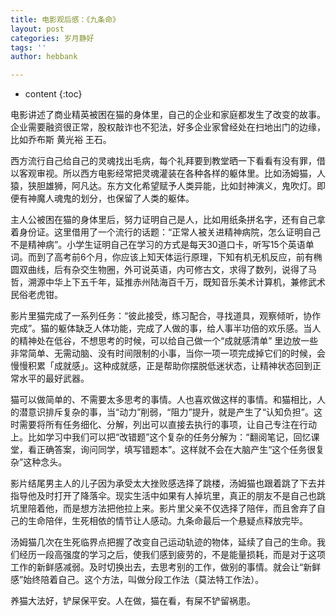 ```yaml
---
title: 电影观后感：《九条命》
layout: post
categories: 岁月静好
tags: ''
author: hebbank

---
```

* content
{:toc}

电影讲述了商业精英被困在猫的身体里，自己的企业和家庭都发生了改变的故事。  
企业需要融资很正常，股权敲诈也不犯法，好多企业家曾经处在扫地出门的边缘，比如乔布斯 黄光裕 王石。  

西方流行自己给自己的灵魂找出毛病，每个礼拜要到教堂晒一下看看有没有罪，借以客观审视。所以西方电影经常把灵魂灌装在各种各样的躯体里。比如汤姆猫，人猿，狭胆雄狮，阿凡达。东方文化希望赋予人类异能，比如封神演义，鬼吹灯。即便有神魔人魂鬼的划分，也保留了人类的躯体。

主人公被困在猫的身体里后，努力证明自己是人，比如用纸条拼名字，还有自己拿着身份证。这里借用了一个流行的话题：“正常人被关进精神病院，怎么证明自己不是精神病”。小学生证明自己在学习的方式是每天30道口卡，听写15个英语单词。而到了高考前6个月，你应该上知天体运行原理，下知有机无机反应，前有椭圆双曲线，后有杂交生物圈，外可说英语，内可修古文，求得了数列，说得了马哲，溯源中华上下五千年，延推赤州陆海百千万，既知音乐美术计算机，兼修武术民俗老虎钳。  

影片里猫完成了一系列任务：“彼此接受，练习配合，寻找道具，观察倾听，协作完成”。猫的躯体缺乏人体功能，完成了人做的事，给人事半功倍的欢乐感。当人的精神处在低谷，不想思考的时候，可以给自己做一个“成就感清单” 里边放一些非常简单、无需动脑、没有时间限制的小事，当你一项一项完成掉它们的时候，会慢慢积累「成就感」。这种成就感，正是帮助你摆脱低迷状态，让精神状态回到正常水平的最好武器。  

猫可以做简单的、不需要太多思考的事情。人也喜欢做这样的事情。和猫相比，人的潜意识排斥复杂的事，当“动力”削弱，“阻力”提升，就是产生了“认知负担”。这时需要将所有任务细化、分解，列出可以直接去执行的事项，让自己专注在行动上。比如学习中我们可以把“改错题”这个复杂的任务分解为：“翻阅笔记，回忆课堂，看正确答案，询问同学，填写错题本”。这样就不会在大脑产生“这个任务很复杂”这种念头。  

影片结尾男主人的儿子因为承受太大挫败感选择了跳楼，汤姆猫也跟着跳了下去并指导他及时打开了降落伞。现实生活中如果有人掉坑里，真正的朋友不是自己也跳坑里陪着他，而是想方法把他拉上来。影片里父亲不仅选择了陪伴，而且舍弃了自己的生命陪伴，生死相依的情节让人感动。九条命最后一个悬疑点释放完毕。  

汤姆猫几次在生死临界点把握了改变自己运动轨迹的物体，延续了自己的生命。我们经历一段高强度的学习之后，使我们感到疲劳的，不是能量损耗，而是对于这项工作的新鲜感减弱。及时切换出去，去思考别的工作，做别的事情。就会让“新鲜感”始终陪着自己。这个方法，叫做分段工作法（莫法特工作法）。  

养猫大法好，铲屎保平安。人在做，猫在看，有屎不铲留祸患。
